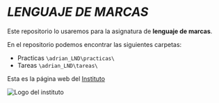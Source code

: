 # ***LENGUAJE DE MARCAS***

Este repositorio lo usaremos para la asignatura de **lenguaje de marcas**.

En el repositorio podemos encontrar las siguientes carpetas:

- Practicas `\adrian_LND\practicas\`
- Tareas `\adrian_LND\tareas\`

Esta es la página web del [Instituto]

![Logo del instituto](https://blog.iespuertodelacruz.es/wp-content/header/Logotipo_IES.png)

[Instituto]: https://blog.iespuertodelacruz.es